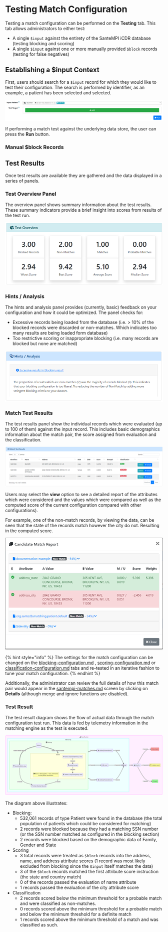 # Testing Match Configuration

Testing a match configuration can be performed on the **Testing** tab. This tab allows administrators to either test:

* A single `$input` against the entirety of the SanteMPI iCDR database (testing blocking and scoring)
* A single `$input` against one or more manually provided `$block` records (testing for false negatives)

## Establishing a $input Context

First, users should search for a `$input` record for which they would like to test their configuration. The search is performed by identifier, as an example, a patient has been selected and selected.

![](<../../../.gitbook/assets/image (445) (1) (1).png>)

If performing a match test against the underlying data store, the user can press the **Run** button.

### Manual $block Records



## Test Results

Once test results are available they are gathered and the data displayed in a series of panels.

### Test Overview Panel

The overview panel shows summary information about the test results. These summary indicators provide a brief insight into scores from results of the test run.

![](<../../../.gitbook/assets/image (459) (1).png>)

### Hints / Analysis

The hints and analysis panel provides (currently, basic) feedback on your configuration and how it could be optimized. The panel checks for:

* Excessive records being loaded from the database (i.e. > 10% of the blocked records were discarded or non-matches. Which indicates too many results are being loaded form database)
* Too restrictive scoring or inappropriate blocking (i.e. many records are blocked but none are matched)

![](<../../../.gitbook/assets/image (437) (1).png>)

### Match Test Results

The test results panel show the individual records which were evaluated (up to 100 of them) against the input record. This includes basic demographics information about the match pair, the score assigned from evaluation and the classification.

![](<../../../.gitbook/assets/image (456) (1) (1).png>)

Users may select the **view** option to see a detailed report of the attributes which were considered and the values which were compared as well as the computed score of the current configuration compared with other configurations).

For example, one of the non-match records, by viewing the data, can be seen that the state of the records match however the city do not. Resulting in the computed score.

![](<../../../.gitbook/assets/image (429) (1).png>)

{% hint style="info" %}
The settings for the match configuration can be changed on the [blocking-configuration.md](blocking-configuration.md "mention") , [scoring-configuration.md](scoring-configuration.md "mention") or [classification-configuration.md](classification-configuration.md "mention") tabs and re-tested in an iterative fashion to tune your match configuration.
{% endhint %}

Additionally, the administrator can review the full details of how this match pair would appear in the [santempi-matches.md](../santempi-matches.md "mention") screen by clicking on **Details** (although merge and ignore functions are disabled).

### Test Result

The test result diagram shows the flow of actual data through the match configuration test run. This data is fed by telemetry information in the matching engine as the test is executed.

![](<../../../.gitbook/assets/image (424).png>)

The diagram above illustrates:

* Blocking:
  * 532,061 records of type Patient were found in the database (the total population of patients which could be considered for matching)
  * 2 records were blocked because they had a matching SSN number (or the SSN number matched as configured in the blocking section)
  * 2 records were blocked based on the demographic data of Family, Gender and State
* Scoring
  * 3 total records were treated as `$block` records into the address, name, and address attribute scores (1 record was most likely excluded from blocking since the `$input` itself matches the data)
  * 3 of the `$block` records matched the first attribute score instruction (the state and country match)
  * 0 of the records passed the evaluation of name attribute
  * 1 records passed the evaluation of the city attribute score
* Classification
  * 2 records scored below the minimum threshold for a probable match and were classified as non-matches.
  * 0 records scored above the minimum threshold for a probable match and below the minimum  threshold for a definite match
  * 1 records scored above the minimum threshold of a match and was classified as such.
